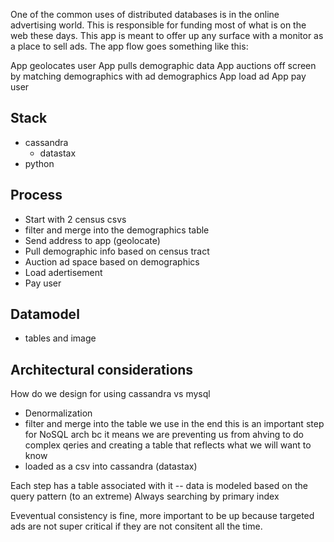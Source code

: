 
One of the common uses of distributed databases is in the online advertising world. This is responsible for funding most of what is on the web these days. This app is meant to offer up any surface with a monitor as a place to sell ads. The app flow goes something like this:

App geolocates user
App pulls demographic data 
App auctions off screen by matching demographics with ad demographics
App load ad
App pay user


## Stack
- cassandra
    - datastax
- python

## Process
- Start with 2 census csvs 
- filter and merge into the demographics table
- Send address to app (geolocate)
- Pull demographic info based on census tract
- Auction ad space based on demographics
- Load adertisement
- Pay user

## Datamodel
- tables and image

## Architectural considerations

How do we design for using cassandra vs mysql
- Denormalization
- filter and merge into the table we use in the end
    this is an important step for NoSQL arch bc it means we are preventing us from ahving to do complex qeries and creating a table that reflects what we will want to know
- loaded as a csv into cassandra (datastax)

Each step has a table associated with it -- data is modeled based on the query pattern (to an extreme)
Always searching by primary index

Eveventual consistency is fine, more important to be up because targeted ads are not super critical if they are not consitent all the time.
